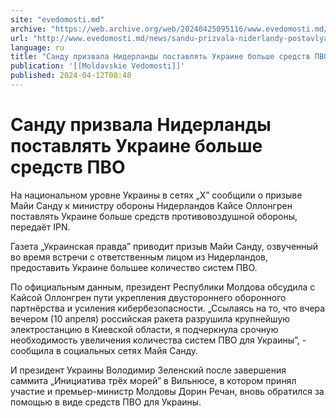 ```yaml
---
site: "evedomosti.md"
archive: "https://web.archive.org/web/20240425095116/www.evedomosti.md/news/sandu-prizvala-niderlandy-postavlyat-ukraine-bolshe-sredstv"
url: "http://www.evedomosti.md/news/sandu-prizvala-niderlandy-postavlyat-ukraine-bolshe-sredstv"
language: ru
title: "Санду призвала Нидерланды поставлять Украине больше средств ПВО"
publication: '[[Moldavskie Vedomosti]]'
published: 2024-04-12T08:48
---
```


# Санду призвала Нидерланды поставлять Украине больше средств ПВО

На национальном уровне Украины в сетях „X” сообщили о призыве Майи Санду к министру обороны Нидерландов Кайсе Оллонгрен поставлять Украине больше средств противовоздушной обороны, передаёт IPN.

Газета „Украинская правда” приводит призыв Майи Санду, озвученный во время встречи с ответственным лицом из Нидерландов, предоставить Украине большее количество систем ПВО.

По официальным данным, президент Республики Молдова обсудила с Кайсой Оллонгрен пути укрепления двустороннего оборонного партнёрства и усиления кибербезопасности. „Ссылаясь на то, что вчера вечером (10 апреля) российская ракета разрушила крупнейшую электростанцию в Киевской области, я подчеркнула срочную необходимость увеличения количества систем ПВО для Украины”, - сообщила в социальных сетях Майя Санду.

И президент Украины Володимир Зеленский после завершения саммита „Инициатива трёх морей” в Вильнюсе, в котором принял участие и премьер-министр Молдовы Дорин Речан, вновь обратился за помощью в виде средств ПВО для Украины.